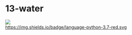 # 13-water
![](https://img.shields.io/badge/-)<br>
https://img.shields.io/badge/language-python-3.7-red.svg
